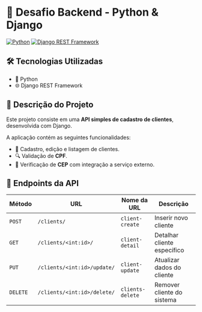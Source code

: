 # 🚀 Desafio Backend - Python & Django

[![Python](https://img.shields.io/badge/Python-3.10-blue?logo=python&logoColor=white)](https://www.python.org/)
[![Django REST Framework](https://img.shields.io/badge/Django%20REST-Framework-green?logo=django&logoColor=white)](https://www.django-rest-framework.org/)

## 🛠️ Tecnologias Utilizadas

- 🐍 Python
- 🌐 Django REST Framework

## 📌 Descrição do Projeto

Este projeto consiste em uma **API simples de cadastro de clientes**, desenvolvida com Django.

A aplicação contém as seguintes funcionalidades:

- 📇 Cadastro, edição e listagem de clientes.
- 🔍 Validação de **CPF**.
- 🏡 Verificação de **CEP** com integração a serviço externo.

## 🔗 Endpoints da API

| Método   | URL                             | Nome da URL       | Descrição                    |
|----------|----------------------------------|-------------------|------------------------------|
| `POST`   | `/clients/`                      | `client-create`   | Inserir novo cliente         |
| `GET`    | `/clients/<int:id>/`             | `client-detail`   | Detalhar cliente específico  |
| `PUT`    | `/clients/<int:id>/update/`      | `client-update`   | Atualizar dados do cliente   |
| `DELETE` | `/clients/<int:id>/delete/`      | `clients-delete`  | Remover cliente do sistema   |
